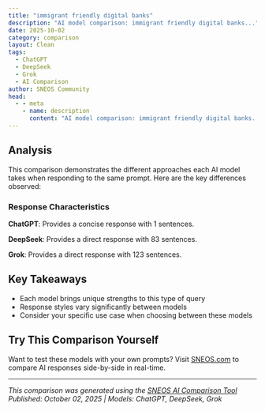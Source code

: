 ```yaml
---
title: "immigrant friendly digital banks"
description: "AI model comparison: immigrant friendly digital banks..."
date: 2025-10-02
category: comparison
layout: Clean
tags:
  - ChatGPT
  - DeepSeek
  - Grok
  - AI Comparison
author: SNEOS Community
head:
  - - meta
    - name: description
      content: "AI model comparison: immigrant friendly digital banks..."
---
```


<ChatComparison
  title="immigrant friendly digital banks"
  prompt="immigrant friendly digital banks"
  :responses='{
    "ChatGPT": "When looking for immigrant-friendly digital banks, it&#39;s important to consider factors such as low fees, accessible customer service, multilingual support, and the ability to open accounts without a Social Security Number (SSN) or credit history. Here are a few digital banking options that are often considered friendly to immigrants:\n\n1. **Chime**: Chime is a popular digital bank that offers a user-friendly app, no monthly fees, and no minimum balance requirements. They also provide a Visa debit card and access to direct deposit. While they do require an SSN to open an account, the account opening process is generally straightforward.\n\n2. **N26**: N26 is a digital bank that operates in various countries, including the U.S. and parts of Europe. They offer a no-fee bank account with a sleek app. They support multiple languages and have relatively straightforward requirements for opening an account.\n\n3. **Revolut**: Revolut is another global fintech company that provides banking services, including accounts in multiple currencies, international transfers without fees, and cryptocurrency support. They are also known for their easy sign-up process via their app, which can be appealing to immigrants.\n\n4. **Wise (formerly TransferWise)**: While not a traditional bank, Wise offers a multi-currency account that allows users to hold and exchange money in various currencies with low fees. It&#39;s great for immigrants who need to send money internationally or manage funds in different currencies.\n\n5. **Novo**: Novo is designed for small businesses and entrepreneurs, but it allows immigrants who may not have a long credit history to open an account. It offers no monthly fees and allows easy online banking through its app.\n\n6. **Velocity**: Velocity is designed particularly for newcomers and immigrants, providing accessible banking services without the need for a credit history. They aim to help immigrants build financial stability in their new country.\n\n7. **BBVA USA (Now part of PNC Bank)**: BBVA USA has offered services designed specifically for immigrants, including accounts that can be opened with a passport and Individual Taxpayer Identification Number (ITIN). They provide online banking options, though availability may vary.\n\n8. **HSBC**: While not a digital-only bank, HSBC is known for its international presence and services tailored for expats and immigrants. They offer bank accounts that can often be opened with a foreign passport and may have reduced fees for international customers.\n\n9. **Citi**: Similar to HSBC, Citibank has a strong international presence and various account options for immigrants, including accounts that can be opened with identification other than an SSN.\n\nWhen choosing a digital bank, it&#39;s always a good idea to read the terms and conditions, check for any fees associated with the accounts, and ensure they meet your specific banking needs. Additionally, checking the bank&#39;s customer service options for multilingual support can be beneficial for non-native speakers.",
    "DeepSeek": "Of course. \u0022Immigrant-friendly digital banks\u0022 are financial technology companies (neobanks) designed to address the specific challenges immigrants face when moving to a new country.\n\nThese challenges include:\n*   **Lack of Credit History:** Your credit score doesn\u0027t transfer between countries.\n*   **Proof of Address:** Difficult to provide when you first arrive.\n*   **Complex Documentation:** Confusion over what ID is accepted.\n*   **High FX Fees:** Costly international money transfers to family back home.\n*   **Language Barriers:** Difficulty understanding financial products.\n\nHere\u2019s a breakdown of the best immigrant-friendly digital banks, categorized by their primary strengths.\n\n---\n\n### \uD83C\uDFC6 Top All-Rounders \u0026 Major Players\n\nThese banks are often the best starting point due to their strong feature sets and reliability.\n\n#### 1. Wise (formerly TransferWise)\nWhile not a full \u0022bank\u0022 in all regions (it\u0027s an Electronic Money Institution), Wise is arguably the most essential financial tool for any immigrant.\n\n*   **Best For:** International money transfers, holding multiple currencies, and getting local bank details in various countries.\n*   **Key Features:**\n    * **Multi-currency Account:** Hold over 40 currencies in one account.\n    * **Local Bank Details:** Get account numbers for the US, UK, Eurozone, Australia, New Zealand, and more, allowing you to receive money like a local.\n    * **Low-Cost Transfers:** Uses the real mid-market exchange rate with very low, transparent fees.\n    * **Wise Debit Card:** Spend money abroad in the local currency with minimal fees.\n*   **Immigrant-Friendly Perks:** Solves the \u0022how do I send money home cheaply?\u0022 problem from day one. It\u0027s also easy to open an account with a passport.\n\n#### 2. Revolut\nA powerful all-in-one app that has evolved from a travel card to a comprehensive financial super-app.\n\n*   **Best For:** Frequent travelers, day-to-day spending, and currency exchange.\n*   **Key Features:**\n    * **Multi-currency Accounts:** Hold and exchange 25\u002B currencies.\n    * **International Transfers:** Competitive rates for sending money abroad.\n    * **Budgeting Tools:** Strong in-app analytics for tracking spending.\n    * **Perks:** Various plans offer travel insurance, airport lounge access, and cashback.\n*   **Immigrant-Friendly Perks:** Easy account setup with a wide range of accepted IDs. The ability to easily exchange and hold different currencies is a huge plus.\n\n#### 3. N26\nA German-based fully licensed bank that operates throughout the Eurozone and the US. It focuses on a simple, seamless user experience.\n\n*   **Best For:** A simple, sleek primary bank account for daily life in Europe or the US.\n*   **Key Features:**\n    * **Free Standard Accounts:** No monthly fees for basic plans.\n    * **Spaces:** Sub-accounts for saving towards specific goals (e.g., \u0022Remittances,\u0022 \u0022Family Visit\u0022).\n    * **Instant Push Notifications:** Get notified for every transaction.\n    * **International Health Insurance:** Available on premium plans.\n*   **Immigrant-Friendly Perks:** The sign-up process is entirely video-based and can be done with a passport, which is often easier than navigating a traditional bank\u0027s paperwork.\n\n---\n\n### \uD83D\uDE80 Specialized \u0026 Regional Options\n\nThese banks target specific immigrant niches or regions.\n\n#### 4. Monese (UK \u0026 Europe)\n**Explicitly designed for newcomers and migrants** who find it hard to open a traditional bank account.\n\n*   **Best For:** People who have just arrived in the UK or Europe and lack a local credit history or proof of address.\n*   **Key Features:**\n    * **Instant UK/EUR Account:** Open an account in minutes with just your ID.\n    * **No Credit Check:** They don\u0027t rely on local credit history for approval.\n    * **Easy Money Transfers:** Integrated international transfer services.\n*   **Immigrant-Friendly Perks:** This is their core mission. They accept a wide range of European ID cards and passports.\n\n#### 5. Zolve (Focus on India -\u003E US)\nA newer player specifically designed to help Indian immigrants and students in the US build a financial life.\n\n*   **Best For:** Indian students and professionals moving to the United States.\n*   **Key Features:**\n    * **US Bank Account:** Opens a US bank account *before* you leave India.\n    * **Cross-Border Credit Card:** Helps you build a US credit history from day one, using your financial history in India as a reference.\n    * **Global Sending:** Easy transfers between India and the US.\n*   **Immigrant-Friendly Perks:** Solves the two biggest problems simultaneously: getting a bank account and starting a credit history.\n\n#### 6. Currencie (Focus on US \u0026 Latin America/Caribbean)\nA digital bank built for immigrants in the US to send money to Latin America and the Caribbean.\n\n*   **Best For:** US-based immigrants sending remittances to Latin America.\n*   **Key Features:**\n    * **Fee-Free USD Account:** A US checking account with no monthly fees.\n    * **Zero-Fee Remittances:** Send money to supported countries with no transfer fee and a good exchange rate.\n    * **FDIC Insured:** Funds are protected up to $250,000.\n*   **Immigrant-Friendly Perks:** Focuses on making remittances, a critical function for many immigrants, as cheap and easy as possible.\n\n---\n\n### \u2705 Key Features to Look For (A Checklist)\n\nWhen comparing options, use this checklist:\n\n*   **\u2705 Easy Onboarding:** Can you open an account with just your passport? Is the process in your language?\n*   **\u2705 No/Low FX Fees:** What are the fees for spending in a different currency or withdrawing cash abroad?\n*   **\u2705 Affordable Int\u0027l Transfers:** How cheap and fast is it to send money to your home country?\n*   **\u2705 Multi-currency Wallets:** Can you hold, receive, and send multiple currencies?\n*   **\u2705 No Credit Check:** Does the provider require a local credit history?\n*   **\u2705 Local Account Details:** Can you get a local account number (e.g., a US routing number, UK sort code) to receive salary or make local payments?\n*   **\u2705 Debit Card:** Is a physical or virtual debit card included for daily spending?\n\n### \u26A0\uFE0F Important Considerations\n\n*   **Not a Full Replacement (Yet):** While great for daily spending and transfers, some digital banks may not be ideal for large loans, mortgages, or complex investment advice. It\u0027s common to use a digital bank *alongside* a traditional bank.\n*   **Licensing \u0026 Insurance:** Ensure your money is safe. Check if the provider is a licensed bank (e.g., N26, Revolut in some regions) where deposits are insured, or if it\u0027s an e-money institution (e.g., Wise, Monese) where different safeguards apply.\n*   **Customer Support:** Look for banks with robust customer support, preferably with options in your native language.\n\n**Final Recommendation:** Start with **Wise** for transfers and multi-currency needs, and pair it with a primary spending account like **Revolut** or **N26**. If you are a new arrival in the UK, **Monese** is an excellent first step.",
    "Grok": "Many digital banks are popular among immigrants due to their accessibility, low fees, lack of physical branch requirements, and features tailored for international users. These banks often don\u2019t require a Social Security Number (SSN) upfront, accept alternative forms of identification, and support international transactions or multi-currency accounts. Below are some immigrant-friendly digital banks and neobanks worth considering, particularly in the U.S., as well as some global options. Note that availability and features may vary based on your location and residency status.\n\n### U.S.-Based Digital Banks/Neobanks for Immigrants\n1. **Chime**\n   - **Why Immigrant-Friendly?**: No SSN required to open an account initially (though you may need one for certain features or later verification). Accepts alternative IDs like an Individual Taxpayer Identification Number (ITIN).\n   - **Key Features**:\n     - No monthly fees or minimum balance requirements.\n     - Early direct deposit (get paid up to 2 days early).\n     - Fee-free overdraft up to $200 with SpotMe (if eligible).\n   - **Drawbacks**: Limited to U.S. residents; not ideal for international transfers.\n   - **Best For**: Basic banking needs for immigrants establishing themselves in the U.S.\n\n2. **Current**\n   - **Why Immigrant-Friendly?**: No SSN required at signup; accepts ITIN and other forms of ID.\n   - **Key Features**:\n     - No monthly fees or overdraft fees.\n     - Early direct deposit (up to 2 days early).\n     - Access to over 40,000 fee-free Allpoint ATMs.\n   - **Drawbacks**: Limited international features; no support for multi-currency accounts.\n   - **Best For**: Simple checking and savings without strict ID requirements.\n\n3. **Novo**\n   - **Why Immigrant-Friendly?**: Designed for small business owners and freelancers, including immigrants, with lenient ID requirements (accepts ITIN or passport in some cases).\n   - **Key Features**:\n     - Free business checking account.\n     - Integrations with tools like QuickBooks and Stripe.\n     - No monthly fees or minimum balance.\n   - **Drawbacks**: Business-focused, not ideal for personal banking; no cash deposits.\n   - **Best For**: Immigrant entrepreneurs or freelancers starting a business in the U.S.\n\n4. **Revolut (U.S. Version)**\n   - **Why Immigrant-Friendly?**: Accepts a range of IDs (including passports and visas for non-residents) and offers international-friendly features.\n   - **Key Features**:\n     - Multi-currency accounts (hold and exchange different currencies).\n     - Low-cost international transfers.\n     - No monthly fees on the basic plan.\n   - **Drawbacks**: Some features (like metal cards or premium plans) require a subscription; limited customer support.\n   - **Best For**: Immigrants who travel frequently or send money abroad.\n\n5. **Wise (formerly TransferWise)**\n   - **Why Immigrant-Friendly?**: Not a full bank but offers a borderless account with multi-currency support, ideal for immigrants dealing with international finances. Accepts various IDs, including passports.\n   - **Key Features**:\n     - Transparent, low-cost international transfers.\n     - Multi-currency account with local bank details in multiple countries.\n     - Debit card for spending in different currencies.\n   - **Drawbacks**: Not a traditional bank (no FDIC insurance in the U.S. for funds held); limited to financial transfers and spending.\n   - **Best For**: Immigrants sending money home or managing finances across borders.\n\n### Global/International Digital Banks for Immigrants\n1. **N26 (Europe-Focused, Limited U.S. Availability)**\n   - **Why Immigrant-Friendly?**: Popular among expats in Europe for its easy signup process and acceptance of non-local IDs (varies by country).\n   - **Key Features**:\n     - No monthly fees on basic accounts.\n     - Multi-currency transactions with low fees.\n     - Mobile-first banking with a user-friendly app.\n   - **Drawbacks**: Not widely available in the U.S. anymore (focus shifted to Europe); requires residency in supported countries.\n   - **Best For**: Immigrants in Europe or those planning to move there.\n\n2. **Monzo (UK-Based)**\n   - **Why Immigrant-Friendly?**: Simple account opening for UK residents, including immigrants, with minimal ID requirements (often just a passport or visa).\n   - **Key Features**:\n     - No fees for basic accounts.\n     - Real-time spending notifications.\n     - Budgeting tools and low-cost international spending.\n   - **Drawbacks**: Limited to UK residents; not available in the U.S.\n   - **Best For**: Immigrants settling in the UK.\n\n3. **Monese (Europe-Focused)**\n   - **Why Immigrant-Friendly?**: Specifically targets migrants and expats in Europe by not requiring proof of address or local credit history to open an account.\n   - **Key Features**:\n     - Quick signup with just a passport or ID.\n     - Multi-currency accounts.\n     - Low fees for international transfers.\n   - **Drawbacks**: Not available in the U.S.; some features require a paid plan.\n   - **Best For**: Immigrants in Europe who lack local documentation.\n\n### Things to Consider When Choosing a Digital Bank as an Immigrant\n- **ID Requirements**: Many digital banks accept a passport, visa, or ITIN instead of an SSN (in the U.S.). Confirm the specific requirements before signing up.\n- **International Features**: If you plan to send money abroad or hold multiple currencies, prioritize banks like Revolut or Wise.\n- **Fees**: Digital banks often have low or no fees, but check for hidden costs on international transactions or withdrawals.\n- **Accessibility**: Ensure the bank operates in your country of residence and supports your visa or residency status.\n- **FDIC Insurance (U.S.)**: For U.S.-based banks, check if deposits are insured by the FDIC (up to $250,000) for security. Some neobanks partner with traditional banks to offer this (e.g., Chime partners with Bancorp Bank).\n- **Customer Support**: Immigrants may need assistance with unique issues (e.g., ID verification). Look for banks with strong, accessible support (chat, email, or phone).\n\n### Tips for Immigrants Using Digital Banks\n- **Start with Basic Accounts**: Use a no-fee digital bank to establish a financial footprint while gathering documents like an SSN or proof of address.\n- **Leverage International Features**: If you\u2019re supporting family abroad, use banks like Wise or Revolut for cost-effective remittances.\n- **Build Credit**: Some digital banks (like Chime) offer credit-building tools, which can help immigrants establish credit history.\n- **Check Visa Restrictions**: Certain visa types (e.g., tourist visas) may limit your ability to open accounts in some countries. Research the bank\u2019s policies or consult their support.\n\n### Conclusion\nIf you\u2019re in the U.S., **Chime** and **Current** are excellent for basic banking without strict ID requirements, while **Revolut** and **Wise** are ideal for international needs. In Europe, **Monese** and **N26** cater well to immigrants and expats. Always review the bank\u2019s terms for your specific country and residency status, and reach out to their support if you\u2019re unsure about eligibility. If you share your location or specific needs (e.g., remittance, business banking), I can narrow down the recommendations further!"
  }'
  published-date="08:11"
/>

## Analysis

This comparison demonstrates the different approaches each AI model takes when responding to the same prompt. Here are the key differences observed:

### Response Characteristics

**ChatGPT**: Provides a concise response with 1 sentences. 

**DeepSeek**: Provides a direct response with 83 sentences. 

**Grok**: Provides a direct response with 123 sentences. 

## Key Takeaways

- Each model brings unique strengths to this type of query
- Response styles vary significantly between models
- Consider your specific use case when choosing between these models

## Try This Comparison Yourself

Want to test these models with your own prompts? Visit [SNEOS.com](https://sneos.com) to compare AI responses side-by-side in real-time.

---

*This comparison was generated using the [SNEOS AI Comparison Tool](https://sneos.com)*
*Published: October 02, 2025 | Models: ChatGPT, DeepSeek, Grok*
